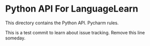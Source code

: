 # Python API For LanguageLearn

This directory contains the Python API.  Pycharm rules.

This is a test commit to learn about issue tracking.  Remove this line someday.